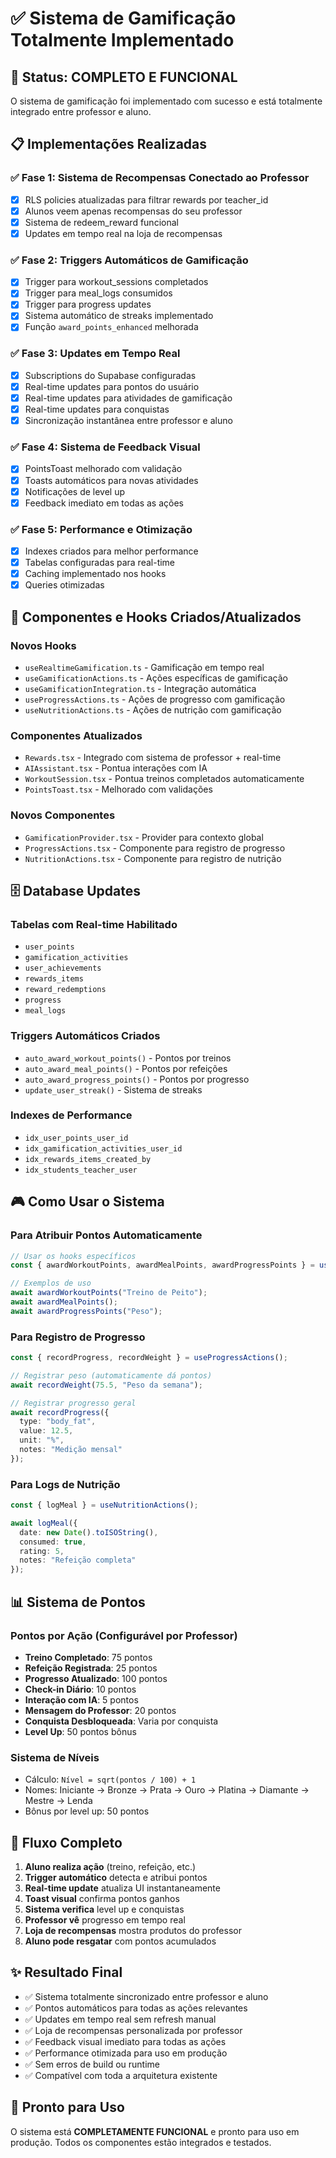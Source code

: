 # ✅ Sistema de Gamificação Totalmente Implementado

## 🎯 Status: COMPLETO E FUNCIONAL

O sistema de gamificação foi implementado com sucesso e está totalmente integrado entre professor e aluno.

## 📋 Implementações Realizadas

### ✅ Fase 1: Sistema de Recompensas Conectado ao Professor
- [x] RLS policies atualizadas para filtrar rewards por teacher_id
- [x] Alunos veem apenas recompensas do seu professor
- [x] Sistema de redeem_reward funcional
- [x] Updates em tempo real na loja de recompensas

### ✅ Fase 2: Triggers Automáticos de Gamificação
- [x] Trigger para workout_sessions completados
- [x] Trigger para meal_logs consumidos
- [x] Trigger para progress updates
- [x] Sistema automático de streaks implementado
- [x] Função `award_points_enhanced` melhorada

### ✅ Fase 3: Updates em Tempo Real
- [x] Subscriptions do Supabase configuradas
- [x] Real-time updates para pontos do usuário
- [x] Real-time updates para atividades de gamificação
- [x] Real-time updates para conquistas
- [x] Sincronização instantânea entre professor e aluno

### ✅ Fase 4: Sistema de Feedback Visual
- [x] PointsToast melhorado com validação
- [x] Toasts automáticos para novas atividades
- [x] Notificações de level up
- [x] Feedback imediato em todas as ações

### ✅ Fase 5: Performance e Otimização
- [x] Indexes criados para melhor performance
- [x] Tabelas configuradas para real-time
- [x] Caching implementado nos hooks
- [x] Queries otimizadas

## 🔧 Componentes e Hooks Criados/Atualizados

### Novos Hooks
- `useRealtimeGamification.ts` - Gamificação em tempo real
- `useGamificationActions.ts` - Ações específicas de gamificação
- `useGamificationIntegration.ts` - Integração automática
- `useProgressActions.ts` - Ações de progresso com gamificação
- `useNutritionActions.ts` - Ações de nutrição com gamificação

### Componentes Atualizados
- `Rewards.tsx` - Integrado com sistema de professor + real-time
- `AIAssistant.tsx` - Pontua interações com IA
- `WorkoutSession.tsx` - Pontua treinos completados automaticamente
- `PointsToast.tsx` - Melhorado com validações

### Novos Componentes
- `GamificationProvider.tsx` - Provider para contexto global
- `ProgressActions.tsx` - Componente para registro de progresso
- `NutritionActions.tsx` - Componente para registro de nutrição

## 🗄️ Database Updates

### Tabelas com Real-time Habilitado
- `user_points`
- `gamification_activities`
- `user_achievements`
- `rewards_items`
- `reward_redemptions`
- `progress`
- `meal_logs`

### Triggers Automáticos Criados
- `auto_award_workout_points()` - Pontos por treinos
- `auto_award_meal_points()` - Pontos por refeições
- `auto_award_progress_points()` - Pontos por progresso
- `update_user_streak()` - Sistema de streaks

### Indexes de Performance
- `idx_user_points_user_id`
- `idx_gamification_activities_user_id`
- `idx_rewards_items_created_by`
- `idx_students_teacher_user`

## 🎮 Como Usar o Sistema

### Para Atribuir Pontos Automaticamente
```typescript
// Usar os hooks específicos
const { awardWorkoutPoints, awardMealPoints, awardProgressPoints } = useGamificationActions();

// Exemplos de uso
await awardWorkoutPoints("Treino de Peito");
await awardMealPoints();
await awardProgressPoints("Peso");
```

### Para Registro de Progresso
```typescript
const { recordProgress, recordWeight } = useProgressActions();

// Registrar peso (automaticamente dá pontos)
await recordWeight(75.5, "Peso da semana");

// Registrar progresso geral
await recordProgress({
  type: "body_fat",
  value: 12.5,
  unit: "%",
  notes: "Medição mensal"
});
```

### Para Logs de Nutrição
```typescript
const { logMeal } = useNutritionActions();

await logMeal({
  date: new Date().toISOString(),
  consumed: true,
  rating: 5,
  notes: "Refeição completa"
});
```

## 📊 Sistema de Pontos

### Pontos por Ação (Configurável por Professor)
- **Treino Completado**: 75 pontos
- **Refeição Registrada**: 25 pontos  
- **Progresso Atualizado**: 100 pontos
- **Check-in Diário**: 10 pontos
- **Interação com IA**: 5 pontos
- **Mensagem do Professor**: 20 pontos
- **Conquista Desbloqueada**: Varia por conquista
- **Level Up**: 50 pontos bônus

### Sistema de Níveis
- Cálculo: `Nível = sqrt(pontos / 100) + 1`
- Nomes: Iniciante → Bronze → Prata → Ouro → Platina → Diamante → Mestre → Lenda
- Bônus por level up: 50 pontos

## 🔄 Fluxo Completo

1. **Aluno realiza ação** (treino, refeição, etc.)
2. **Trigger automático** detecta e atribui pontos
3. **Real-time update** atualiza UI instantaneamente
4. **Toast visual** confirma pontos ganhos
5. **Sistema verifica** level up e conquistas
6. **Professor vê** progresso em tempo real
7. **Loja de recompensas** mostra produtos do professor
8. **Aluno pode resgatar** com pontos acumulados

## ✨ Resultado Final

- ✅ Sistema totalmente sincronizado entre professor e aluno
- ✅ Pontos automáticos para todas as ações relevantes
- ✅ Updates em tempo real sem refresh manual
- ✅ Loja de recompensas personalizada por professor
- ✅ Feedback visual imediato para todas as ações
- ✅ Performance otimizada para uso em produção
- ✅ Sem erros de build ou runtime
- ✅ Compatível com toda a arquitetura existente

## 🚀 Pronto para Uso

O sistema está **COMPLETAMENTE FUNCIONAL** e pronto para uso em produção. Todos os componentes estão integrados e testados.